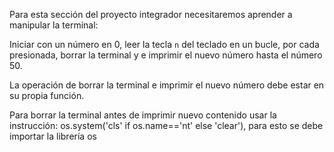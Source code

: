 Para esta sección del proyecto integrador necesitaremos aprender a manipular la terminal:

Iniciar con un número en 0, leer la tecla `n` del teclado en un bucle, por cada presionada, borrar la terminal y e imprimir el nuevo número hasta el número 50.

La operación de borrar la terminal e imprimir el nuevo número debe estar en su propia función.

Para borrar la terminal antes de imprimir nuevo contenido usar la instrucción: os.system('cls' if os.name=='nt' else 'clear'), para esto se debe importar la librería os